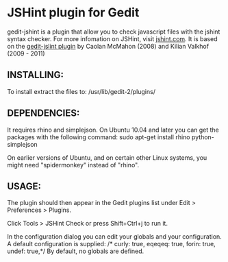 # JSHint plugin for Gedit
gedit-jshint is a plugin that allow you to check javascript files with the jshint syntax checker.
For more infomation on JSHint, visit [jshint.com](http://jshint.com).
It is based on the [gedit-jslint plugin](https://github.com/Kilian/gedit-jslint]) by Caolan McMahon (2008) and Kilian Valkhof (2009 - 2011)

## INSTALLING:

To install extract the files to: /usr/lib/gedit-2/plugins/

## DEPENDENCIES:

It requires rhino and simplejson. On Ubuntu 10.04 and later you can get the packages with the following command:
    sudo apt-get install rhino python-simplejson

On earlier versions of Ubuntu, and on certain other Linux systems, you might need "spidermonkey" instead of "rhino".

## USAGE:

The plugin should then appear in the Gedit plugins list under Edit > Preferences > Plugins.

Click Tools > JSHint Check or press Shift+Ctrl+j to run it.

In the configuration dialog you can edit your globals and your configuration. A default configuration is supplied:
    /* curly: true, eqeqeq: true, forin: true, undef: true,*/
By default, no globals are defined.

